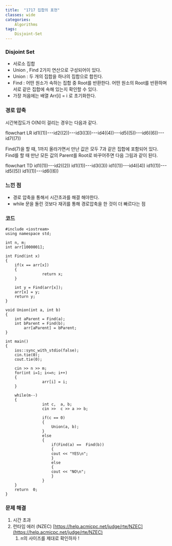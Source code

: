 ```yaml
---
title:  "1717 집합의 표현"
classes: wide
categories:
    Algorithms
tags:
    Disjoint-Set
---
```

### Disjoint Set

- 서로소 집합
- Union , Find 2가지 연산으로 구성되어이 있다.
- Union : 두 개의 집합을 하나의 집합으로 합친다.
- Find : 어떤 원소가 속하는 집합 중 Root를 반환한다. 어떤 원소의 Root를 반환하며 서로 같은 집합에 속해 있는지 확인할 수 있다.
- 가장 처음에는 배열 Arr[i] = i 로 초기화한다.

### 경로 압축

시간복잡도가 O(N)이 걸리는 경우는 다음과 같다.

<div class="mermaid"> 
flowchart LR
id1((1))---id2((2))---id3((3))---id4((4))---id5((5))---id6((6))---id7((7))
</div>

Find(7)을 할 때, 1까지 올라가면서 만난 값은 모두 7과 같은 집합에 포함되어 있다. Find를 할 때 만난 모든 값의 Parent를 Root로 바꾸어주면 다음 그림과 같이 된다.

<div class="mermaid"> 
flowchart TD
id1((1))---id2((2))
id1((1))---id3((3))
id1((1))---id4((4))
id1((1))---id5((5))
id1((1))---id6((6))
</div>

### 느낀 점

- 경로 압축을 통해서 시간초과를 해결 해야한다.
- while 문을 돌린 것보다 재귀를 통해 경로압축을 한 것이 더 빠르다는 점

### 코드

```
#include <iostream>
using namespace std;

int n, m;
int arr[1000001];

int Find(int x)
{
    if(x == arr[x])
    {
				return x;
    }

    int y = Find(arr[x]);
    arr[x] = y;
    return y;
}

void Union(int a, int b)
{
    int aParent = Find(a);
    int bParent = Find(b);
		arr[aParent] = bParent;
}

int main()
{
    ios::sync_with_stdio(false);
    cin.tie(0);
    cout.tie(0);
    
    cin >> n >> m;
    for(int i=1; i<=n; i++)
    {
				arr[i] = i;
    }

    while(m--)
    {
				int c,  a, b;
				cin >>  c >> a >> b;
			
				if(c == 0)
				{
				    Union(a, b);
				}
				else
				{
				    if(Find(a) ==  Find(b))
				    {
					cout << "YES\n";
				    }
				    else
				    {
					cout << "NO\n";
				    }
				}
    }
    return  0;
}
```

### 문제 해결

1. 시간 초과
2. 런타임 에러 (NZEC) [https://help.acmicpc.net/judge/rte/NZEC](https://help.acmicpc.net/judge/rte/NZEC)
    1. n의 사이즈를 제대로 확인하자 !